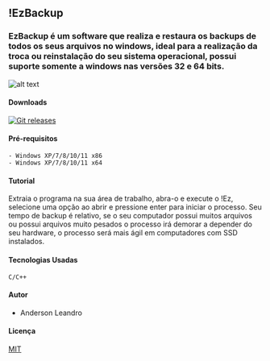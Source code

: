 ## !EzBackup
### EzBackup é um software que realiza e restaura os backups de todos os seus arquivos no windows, ideal para a realização da troca ou reinstalação do seu sistema operacional, possui suporte somente a windows nas versões 32 e 64 bits.

![alt text](https://i.ibb.co/p15wn7W/Ez-Read-Me-1.png)

#### Downloads
[![Git releases](https://img.shields.io/badge/!EzBackup-Windows-informational)](https://github.com/AndersonLeandrog/EzBackup/releases)

#### Pré-requisitos
```
- Windows XP/7/8/10/11 x86
- Windows XP/7/8/10/11 x64
```
#### Tutorial
Extraia o programa na sua área de trabalho, abra-o e execute o !Ez, selecione uma opção ao abrir e pressione enter para iniciar o processo. Seu tempo de backup é relativo, se o seu computador possui muitos arquivos ou possui arquivos muito pesados o processo irá demorar a depender do seu hardware, o processo será mais ágil em computadores com SSD instalados.

#### Tecnologias Usadas
```
C/C++
```

#### Autor
- Anderson Leandro

#### Licença
[MIT](https://choosealicense.com/licenses/mit/)


